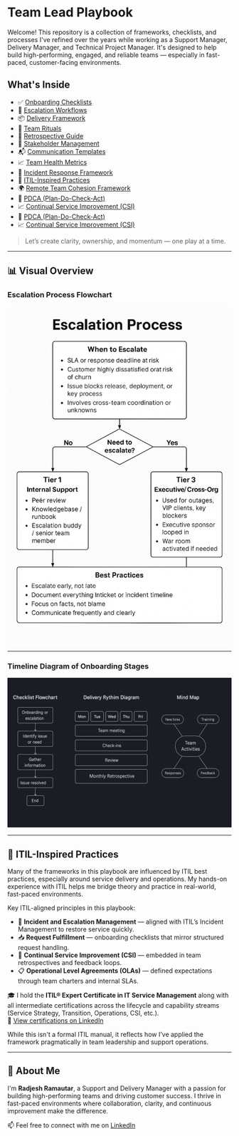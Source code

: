 # Team Lead Playbook

Welcome! This repository is a collection of frameworks, checklists, and processes I've refined over the years while working as a Support Manager, Delivery Manager, and Technical Project Manager. It's designed to help build high-performing, engaged, and reliable teams — especially in fast-paced, customer-facing environments.

## What's Inside

- ✅ [Onboarding Checklists](onboarding/onboarding-checklist.md)
- 🚨 [Escalation Workflows](escalation/escalation-process.md)
- 📦 [Delivery Framework](delivery/delivery-framework.md)
- 🔁 [Team Rituals](team-rituals/team-rituals.md)
- 💬 [Retrospective Guide](retrospectives/retrospectives.md)
- 🤝 [Stakeholder Management](stakeholder-management/stakeholder-management.md)
- 📬 [Communication Templates](communication/communication-templates.md)
- 📈 [Team Health Metrics](team-health/team-health-metrics.md)
- 🚨 [Incident Response Framework](incident-response/incident-response.md)
- 📘 [ITIL-Inspired Practices](itil-practices/itil-practices.md)
- 🌍 [Remote Team Cohesion Framework](remote-support/remote-support-team-framework.md)
- 🔄 [PDCA (Plan-Do-Check-Act)](pdca/README.md)
- 📈 [Continual Service Improvement (CSI)](csi/README.md)
- 🔄 [PDCA (Plan-Do-Check-Act)](plan-do-check-act.md)
- 📈 [Continual Service Improvement (CSI)](csi/continual-service-improvement.md)

> Let’s create clarity, ownership, and momentum — one play at a time.

---

## 📊 Visual Overview

### Escalation Process Flowchart
![Escalation Process](./assets/Flowchart%20of%20the%20escalation%20process.png)

---

### Timeline Diagram of Onboarding Stages
![Onboarding Timeline](./assets/Timeline%20diagram%20of%20onboarding%20stages.png)

---

## 📘 ITIL-Inspired Practices

Many of the frameworks in this playbook are influenced by ITIL best practices, especially around service delivery and operations. My hands-on experience with ITIL helps me bridge theory and practice in real-world, fast-paced environments.

Key ITIL-aligned principles in this playbook:
- 🔄 **Incident and Escalation Management** — aligned with ITIL’s Incident Management to restore service quickly.
- 📥 **Request Fulfillment** — onboarding checklists that mirror structured request handling.
- 🎯 **Continual Service Improvement (CSI)** — embedded in team retrospectives and feedback loops.
- 📋 **Operational Level Agreements (OLAs)** — defined expectations through team charters and internal SLAs.

🎓 I hold the **ITIL® Expert Certificate in IT Service Management** along with all intermediate certifications across the lifecycle and capability streams (Service Strategy, Transition, Operations, CSI, etc.).  
📎 [View certifications on LinkedIn](https://www.linkedin.com/in/radjeshramautar/details/certifications/)

While this isn't a formal ITIL manual, it reflects how I’ve applied the framework pragmatically in team leadership and support operations.

---

## 👋 About Me

I'm **Radjesh Ramautar**, a Support and Delivery Manager with a passion for building high-performing teams and driving customer success. I thrive in fast-paced environments where collaboration, clarity, and continuous improvement make the difference.

📫 Feel free to connect with me on [LinkedIn](https://www.linkedin.com/in/radjeshramautar/)
